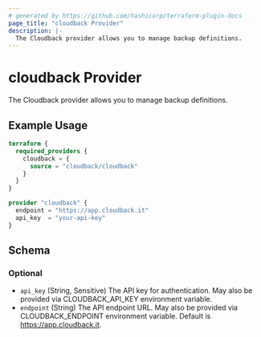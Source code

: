 ```yaml
---
# generated by https://github.com/hashicorp/terraform-plugin-docs
page_title: "cloudback Provider"
description: |-
  The Cloudback provider allows you to manage backup definitions.
---
```


# cloudback Provider

The Cloudback provider allows you to manage backup definitions.

## Example Usage

```terraform
terraform {
  required_providers {
    cloudback = {
      source = "cloudback/cloudback"
    }
  }
}

provider "cloudback" {
  endpoint = "https://app.cloudback.it"
  api_key  = "your-api-key"
}
```

<!-- schema generated by tfplugindocs -->
## Schema

### Optional

- `api_key` (String, Sensitive) The API key for authentication. May also be provided via CLOUDBACK_API_KEY environment variable.
- `endpoint` (String) The API endpoint URL. May also be provided via CLOUDBACK_ENDPOINT environment variable. Default is https://app.cloudback.it.
